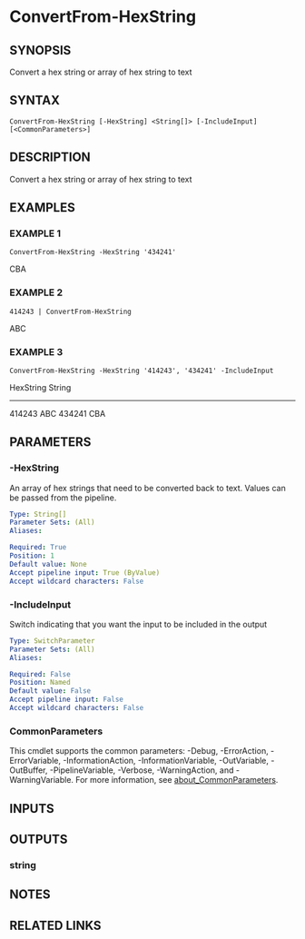 ﻿---
external help file: PoshFunctions-help.xml
Module Name: poshfunctions
online version:
schema: 2.0.0
---

# ConvertFrom-HexString

## SYNOPSIS
Convert a hex string or array of hex string to text

## SYNTAX

```
ConvertFrom-HexString [-HexString] <String[]> [-IncludeInput] [<CommonParameters>]
```

## DESCRIPTION
Convert a hex string or array of hex string to text

## EXAMPLES

### EXAMPLE 1
```
ConvertFrom-HexString -HexString '434241'
```

CBA

### EXAMPLE 2
```
414243 | ConvertFrom-HexString
```

ABC

### EXAMPLE 3
```
ConvertFrom-HexString -HexString '414243', '434241' -IncludeInput
```

HexString String
--------- ------
414243    ABC
434241    CBA

## PARAMETERS

### -HexString
An array of hex strings that need to be converted back to text.
Values can be passed from the pipeline.

```yaml
Type: String[]
Parameter Sets: (All)
Aliases:

Required: True
Position: 1
Default value: None
Accept pipeline input: True (ByValue)
Accept wildcard characters: False
```

### -IncludeInput
Switch indicating that you want the input to be included in the output

```yaml
Type: SwitchParameter
Parameter Sets: (All)
Aliases:

Required: False
Position: Named
Default value: False
Accept pipeline input: False
Accept wildcard characters: False
```

### CommonParameters
This cmdlet supports the common parameters: -Debug, -ErrorAction, -ErrorVariable, -InformationAction, -InformationVariable, -OutVariable, -OutBuffer, -PipelineVariable, -Verbose, -WarningAction, and -WarningVariable. For more information, see [about_CommonParameters](http://go.microsoft.com/fwlink/?LinkID=113216).

## INPUTS

## OUTPUTS

### string
## NOTES

## RELATED LINKS
